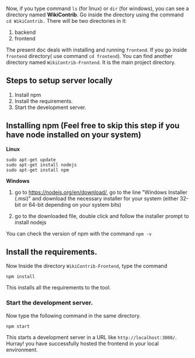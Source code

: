 Now, if you type command `ls` (for linux) or `dir` (for windows), you can see a directory named **WikiContrib**. Go inside the directory using the command `cd WikiContrib.` There will be two directories in it:
1. backend
2. frontend

The present doc deals with installing and running `frontend`. If you go inside `frontend` directory( use command `cd frontend`). You can find another directory named `WikiContrib-Frontend`. It is the main project directory.

## Steps to setup server locally

1. Install npm
2. Install the requirements.
3. Start the development server.

## Installing npm (Feel free to skip this step if you have node installed on your system)


**Linux**

```commandline
sudo apt-get update
sudo apt-get install nodejs
sudo apt-get install npm
```


**Windows**

1. go to https://nodejs.org/en/download/, go to the line "Windows Installer (.msi)" and download
 the necessary installer for your system (either 32-bit or 64-bit depending on your system bits)

2. go to the downloaded file, double click and follow the installer prompt to install nodejs

You can check the version of npm with the command `npm -v`


## Install the requirements.

Now Inside the directory `WikiContrib-Frontend`, type the command

```commandline
npm install
```

This installs all the requirements to the tool.

### Start the development server.

Now type the following command in the same directory.

```commandline
npm start
```

This starts a development server in a URL like `http://localhost:3000/`. Hurray! you have successfully hosted the frontend in your local environment.
